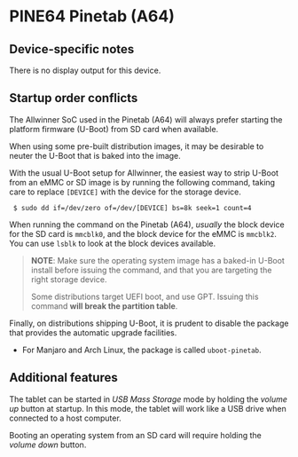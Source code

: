 # PINE64 Pinetab (A64)

## Device-specific notes

There is no display output for this device.


## Startup order conflicts

The Allwinner SoC used in the Pinetab (A64) will always prefer starting
the platform firmware (U-Boot) from SD card when available.

When using some pre-built distribution images, it may be desirable to neuter
the U-Boot that is baked into the image.

With the usual U-Boot setup for Allwinner, the easiest way to strip U-Boot
from an eMMC or SD image is by running the following command, taking care
to replace `[DEVICE]` with the device for the storage device.

```
 $ sudo dd if=/dev/zero of=/dev/[DEVICE] bs=8k seek=1 count=4
```

When running the command on the Pinetab (A64), *usually* the block device
for the SD card is `mmcblk0`, and the block device for the eMMC is `mmcblk2`.
You can use `lsblk` to look at the block devices available.

> **NOTE**: Make sure the operating system image has a baked-in U-Boot
> install before issuing the command, and that you are targeting the right
> storage device.
>
> Some distributions target UEFI boot, and use GPT. Issuing this command
> **will break the partition table**.

Finally, on distributions shipping U-Boot, it is prudent to disable the
package that provides the automatic upgrade facilities.

 - For Manjaro and Arch Linux, the package is called `uboot-pinetab`.


## Additional features

The tablet can be started in *USB Mass Storage* mode by holding the *volume up*
button at startup. In this mode, the tablet will work like a USB drive
when connected to a host computer.

Booting an operating system from an SD card will require holding the *volume
down* button.
